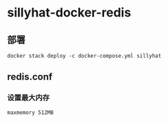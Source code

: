 # sillyhat-docker-redis

## 部署
```
docker stack deploy -c docker-compose.yml sillyhat
```

## redis.conf

### 设置最大内存
```
maxmemory 512MB
```